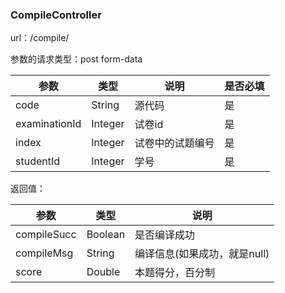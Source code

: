### CompileController

url：/compile/ 

参数的请求类型：post  form-data

| 参数          | 类型    | 说明   | 是否必填 |
| ------------- | ------- | ------ | -------- |
| code          | String  | 源代码 | 是       |
| examinationId | Integer | 试卷id | 是       |
| index | Integer | 试卷中的试题编号 | 是 |
| studentId | Integer | 学号 | 是 |

返回值：

| 参数        | 类型    | 说明                         |
| ----------- | ------- | ---------------------------- |
| compileSucc | Boolean | 是否编译成功                 |
| compileMsg  | String  | 编译信息(如果成功，就是null) |
| score       | Double  | 本题得分，百分制             |

